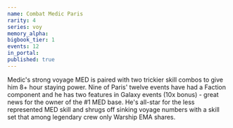 ```yaml
---
name: Combat Medic Paris
rarity: 4
series: voy
memory_alpha:
bigbook_tier: 1
events: 12
in_portal:
published: true
---
```


Medic's strong voyage MED is paired with two trickier skill combos to give him 8+ hour staying power. Nine of Paris' twelve events have had a Faction component and he has two features in Galaxy events (10x bonus) - great news for the owner of the #1 MED base. He's all-star for the less represented MED skill and shrugs off sinking voyage numbers with a skill set that among legendary crew only Warship EMA shares.
